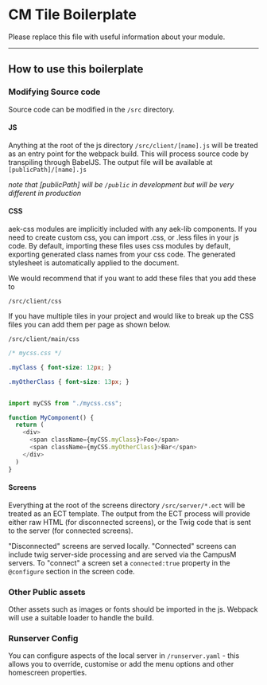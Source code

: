 # CM Tile Boilerplate

Please replace this file with useful information about your module.

------------

## How to use this boilerplate

### Modifying Source code

Source code can be modified in the `/src` directory.


#### JS
Anything at the root of the js directory `/src/client/[name].js` will be treated as an entry point for the webpack build. This will process source code by transpiling through BabelJS. The output file will be available at `[publicPath]/[name].js`


_note that [publicPath] will be `/public` in development but will be very different in production_


#### CSS
aek-css modules are implicitly included with any aek-lib components. If you need to create custom css, you can import .css, or .less files in your js code. By default, importing these files uses css modules by default, exporting generated class names from your css code. The generated stylesheet is automatically applied to the document.

We would recommend that if you want to add these files that you add these to

`/src/client/css`

If you have multiple tiles in your project and would like to break up the CSS files you can add them per page as shown below.

`/src/client/main/css`

```CSS
/* mycss.css */

.myClass { font-size: 12px; }

.myOtherClass { font-size: 13px; }

```
``` js

import myCSS from "./mycss.css";

function MyComponent() {
  return (
    <div>
      <span className={myCSS.myClass}>Foo</span>
      <span className={myCSS.myOtherClass}>Bar</span>
    </div>
  )
}
```

#### Screens
Everything at the root of the screens directory `/src/server/*.ect` will be treated as an ECT template. The output from the ECT process will provide either raw HTML (for disconnected screens), or the Twig code that is sent to the server (for connected screens).

"Disconnected" screens are served locally. "Connected" screens can include twig server-side processing and are served via the CampusM servers. To "connect" a screen set a `connected:true` property in the `@configure` section in the screen code.

### Other Public assets
Other assets such as images or fonts should be imported in the js. Webpack will use a suitable loader to handle the build.

### Runserver Config
You can configure aspects of the local server in `/runserver.yaml` - this allows you to override, customise or add the menu options and other homescreen properties.
